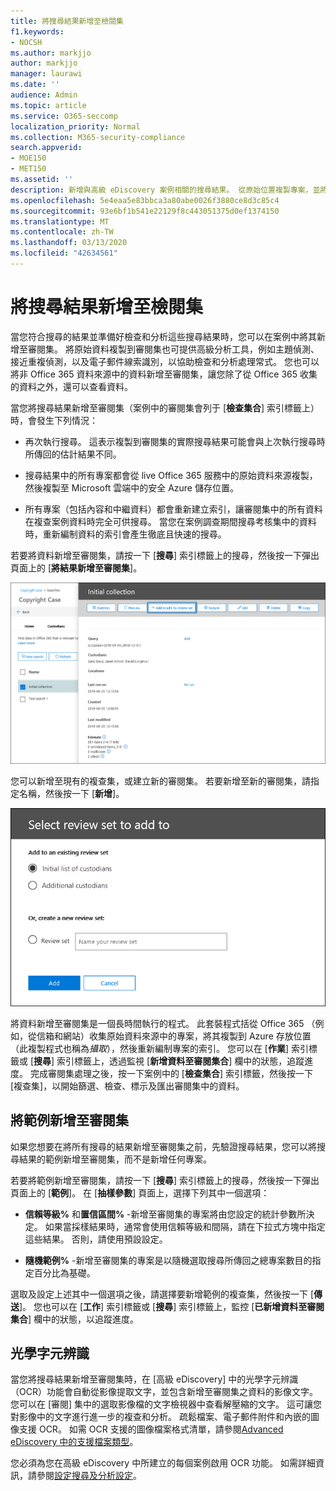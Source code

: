 ```yaml
---
title: 將搜尋結果新增至檢閱集
f1.keywords:
- NOCSH
ms.author: markjjo
author: markjjo
manager: laurawi
ms.date: ''
audience: Admin
ms.topic: article
ms.service: O365-seccomp
localization_priority: Normal
ms.collection: M365-security-compliance
search.appverid:
- MOE150
- MET150
ms.assetid: ''
description: 新增與高級 eDiscovery 案例相關的搜尋結果。 從原始位置複製專案，並將其複製到 Microsoft 提供的 Azure 儲存位置。 專案也會重新編制索引，而高級 eDiscovery 將會在圖像檔案上執行光學字元辨識（OCR），並上傳圖像文本以供複查和分析。
ms.openlocfilehash: 5e4eaa5e83bbca3a80abe0026f3880ce8d3c85c4
ms.sourcegitcommit: 93e6bf1b541e22129f8c443051375d0ef1374150
ms.translationtype: MT
ms.contentlocale: zh-TW
ms.lasthandoff: 03/13/2020
ms.locfileid: "42634561"
---
```

# <a name="add-search-results-to-a-review-set"></a>將搜尋結果新增至檢閱集

當您符合搜尋的結果並準備好檢查和分析這些搜尋結果時，您可以在案例中將其新增至審閱集。 將原始資料複製到審閱集也可提供高級分析工具，例如主題偵測、接近重複偵測，以及電子郵件線索識別，以協助檢查和分析處理常式。 您也可以將非 Office 365 資料來源中的資料新增至審閱集，讓您除了從 Office 365 收集的資料之外，還可以查看資料。 

當您將搜尋結果新增至審閱集（案例中的審閱集會列于 [**檢查集合**] 索引標籤上）時，會發生下列情況：

- 再次執行搜尋。 這表示複製到審閱集的實際搜尋結果可能會與上次執行搜尋時所傳回的估計結果不同。

- 搜尋結果中的所有專案都會從 live Office 365 服務中的原始資料來源複製，然後複製至 Microsoft 雲端中的安全 Azure 儲存位置。

- 所有專案（包括內容和中繼資料）都會重新建立索引，讓審閱集中的所有資料在複查案例資料時完全可供搜尋。 當您在案例調查期間搜尋考核集中的資料時，重新編制資料的索引會產生徹底且快速的搜尋。

若要將資料新增至審閱集，請按一下 [**搜尋**] 索引標籤上的搜尋，然後按一下彈出頁面上的 [**將結果新增至審閱集**]。

![將資料新增至審閱集](../media/c1b4fc00-7a15-4587-b9b0-ce594bb02e4d.png)

您可以新增至現有的複查集，或建立新的審閱集。  若要新增至新的審閱集，請指定名稱，然後按一下 [**新增**]。

![選取複查集](../media/e8c6ab51-da8d-4c39-9b21-26bfdf453fb9.png)

將資料新增至審閱集是一個長時間執行的程式。 此套裝程式括從 Office 365 （例如，從信箱和網站）收集原始資料來源中的專案，將其複製到 Azure 存放位置（此複製程式也稱為*攝取*），然後重新編制專案的索引。 您可以在 [**作業**] 索引標籤或 [**搜尋**] 索引標籤上，透過監視 [**新增資料至審閱集合**] 欄中的狀態，追蹤進度。 完成審閱集處理之後，按一下案例中的 [**檢查集合**] 索引標籤，然後按一下 [複查集]，以開始篩選、檢查、標示及匯出審閱集中的資料。

## <a name="add-a-sample-to-a-review-set"></a>將範例新增至審閱集

如果您想要在將所有搜尋的結果新增至審閱集之前，先驗證搜尋結果，您可以將搜尋結果的範例新增至審閱集，而不是新增任何專案。

若要將範例新增至審閱集，請按一下 [**搜尋**] 索引標籤上的搜尋，然後按一下彈出頁面上的 [**範例**]。 在 [**抽樣參數**] 頁面上，選擇下列其中一個選項：

- **信賴等級%** 和**置信區間%** -新增至審閱集的專案將由您設定的統計參數所決定。 如果當採樣結果時，通常會使用信賴等級和間隔，請在下拉式方塊中指定這些結果。 否則，請使用預設設定。

- **隨機範例%** -新增至審閱集的專案是以隨機選取搜尋所傳回之總專案數目的指定百分比為基礎。

選取及設定上述其中一個選項之後，請選擇要新增範例的複查集，然後按一下 [**傳送**]。 您也可以在 [**工作**] 索引標籤或 [**搜尋**] 索引標籤上，監控 [**已新增資料至審閱集合**] 欄中的狀態，以追蹤進度。

## <a name="optical-character-recognition"></a>光學字元辨識

當您將搜尋結果新增至審閱集時，在 [高級 eDiscovery] 中的光學字元辨識（OCR）功能會自動從影像提取文字，並包含新增至審閱集之資料的影像文字。 您可以在 [審閱] 集中的選取影像檔的文字檢視器中查看解壓縮的文字。 這可讓您對影像中的文字進行進一步的複查和分析。 疏鬆檔案、電子郵件附件和內嵌的圖像支援 OCR。 如需 OCR 支援的圖像檔案格式清單，請參閱[Advanced eDiscovery 中的支援檔案類型](supported-filetypes-ediscovery20.md#image)。

您必須為您在高級 eDiscovery 中所建立的每個案例啟用 OCR 功能。 如需詳細資訊，請參閱[設定搜尋及分析設定](configure-search-and-analytics-settings-in-advanced-ediscovery.md#optical-character-recognition-ocr)。
